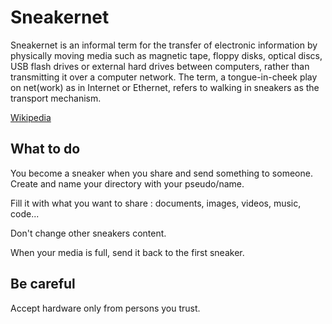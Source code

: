 # Sneakernet

Sneakernet is an informal term for the transfer of electronic information by physically moving media such as magnetic tape, floppy disks, optical discs, USB flash drives or external hard drives between computers, rather than transmitting it over a computer network. The term, a tongue-in-cheek play on net(work) as in Internet or Ethernet, refers to walking in sneakers as the transport mechanism.

[Wikipedia](https://en.wikipedia.org/wiki/Sneakernet)
## What to do

You become a sneaker when you share and send something to someone. Create and name your directory with your pseudo/name.

Fill it with what you want to share : documents, images, videos, music, code...

Don't change other sneakers content.

When your media is full, send it back to the first sneaker.
## Be careful

Accept hardware only from persons you trust.
